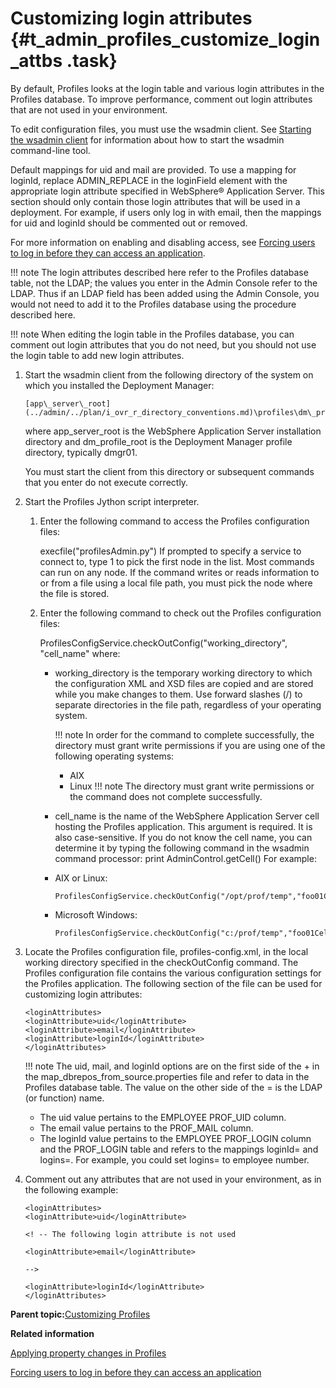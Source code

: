 # Customizing login attributes {#t_admin_profiles_customize_login_attbs .task}

By default, Profiles looks at the login table and various login attributes in the Profiles database. To improve performance, comment out login attributes that are not used in your environment.

To edit configuration files, you must use the wsadmin client. See [Starting the wsadmin client](../admin/t_admin_wsadmin_starting.md) for information about how to start the wsadmin command-line tool.

Default mappings for uid and mail are provided. To use a mapping for loginId, replace ADMIN\_REPLACE in the loginField element with the appropriate login attribute specified in WebSphere® Application Server. This section should only contain those login attributes that will be used in a deployment. For example, if users only log in with email, then the mappings for uid and loginId should be commented out or removed.

For more information on enabling and disabling access, see [Forcing users to log in before they can access an application](../secure/t_admin_common_force_authentication.md).

!!! note
    The login attributes described here refer to the Profiles database table, not the LDAP; the values you enter in the Admin Console refer to the LDAP. Thus if an LDAP field has been added using the Admin Console, you would not need to add it to the Profiles database using the procedure described here.

!!! note
    When editing the login table in the Profiles database, you can comment out login attributes that you do not need, but you should not use the login table to add new login attributes.

1.  Start the wsadmin client from the following directory of the system on which you installed the Deployment Manager:

    ```
    [app\_server\_root](../admin/../plan/i_ovr_r_directory_conventions.md)\profiles\dm\_profile\_root\bin
    ```

    where app\_server\_root is the WebSphere Application Server installation directory and dm\_profile\_root is the Deployment Manager profile directory, typically dmgr01.

    You must start the client from this directory or subsequent commands that you enter do not execute correctly.

2.  Start the Profiles Jython script interpreter.

    1.  Enter the following command to access the Profiles configuration files:

        execfile\("profilesAdmin.py"\) If prompted to specify a service to connect to, type 1 to pick the first node in the list. Most commands can run on any node. If the command writes or reads information to or from a file using a local file path, you must pick the node where the file is stored.

    2.  Enter the following command to check out the Profiles configuration files:

        ProfilesConfigService.checkOutConfig\("working\_directory", "cell\_name" where:

        -   working\_directory is the temporary working directory to which the configuration XML and XSD files are copied and are stored while you make changes to them. Use forward slashes \(/\) to separate directories in the file path, regardless of your operating system.

            !!! note
    In order for the command to complete successfully, the directory must grant write permissions if you are using one of the following operating systems:

            -   AIX
            -   Linux
            !!! note
    The directory must grant write permissions or the command does not complete successfully.

        -   cell\_name is the name of the WebSphere Application Server cell hosting the Profiles application. This argument is required. It is also case-sensitive. If you do not know the cell name, you can determine it by typing the following command in the wsadmin command processor: print AdminControl.getCell\(\)
        For example:

        -   AIX or Linux:

            ```
            ProfilesConfigService.checkOutConfig("/opt/prof/temp","foo01Cell01")
            ```

        -   Microsoft Windows:

            ```
            ProfilesConfigService.checkOutConfig("c:/prof/temp","foo01Cell01")
            ```

3.  Locate the Profiles configuration file, profiles-config.xml, in the local working directory specified in the checkOutConfig command. The Profiles configuration file contains the various configuration settings for the Profiles application. The following section of the file can be used for customizing login attributes:

    ```
    <loginAttributes>
    <loginAttribute>uid</loginAttribute>
    <loginAttribute>email</loginAttribute>
    <loginAttribute>loginId</loginAttribute>
    </loginAttributes>
    ```

    !!! note
    The uid, mail, and loginId options are on the first side of the + in the map\_dbrepos\_from\_source.properties file and refer to data in the Profiles database table. The value on the other side of the = is the LDAP \(or function\) name.

    -   The uid value pertains to the EMPLOYEE PROF\_UID column.
    -   The email value pertains to the PROF\_MAIL column.
    -   The loginId value pertains to the EMPLOYEE PROF\_LOGIN column and the PROF\_LOGIN table and refers to the mappings loginId= and logins=. For example, you could set logins= to employee number.
4.  Comment out any attributes that are not used in your environment, as in the following example:

    ```
    <loginAttributes>
    <loginAttribute>uid</loginAttribute>
    
    <! -- The following login attribute is not used
    
    <loginAttribute>email</loginAttribute>
    
    -->
    
    <loginAttribute>loginId</loginAttribute>
    </loginAttributes>
    ```


**Parent topic:**[Customizing Profiles](../customize/c_admin_profiles_customizing.md)

**Related information**  


[Applying property changes in Profiles](../admin/t_admin_profiles_save_changes.md)

[Forcing users to log in before they can access an application](../secure/t_admin_common_force_authentication.md)


